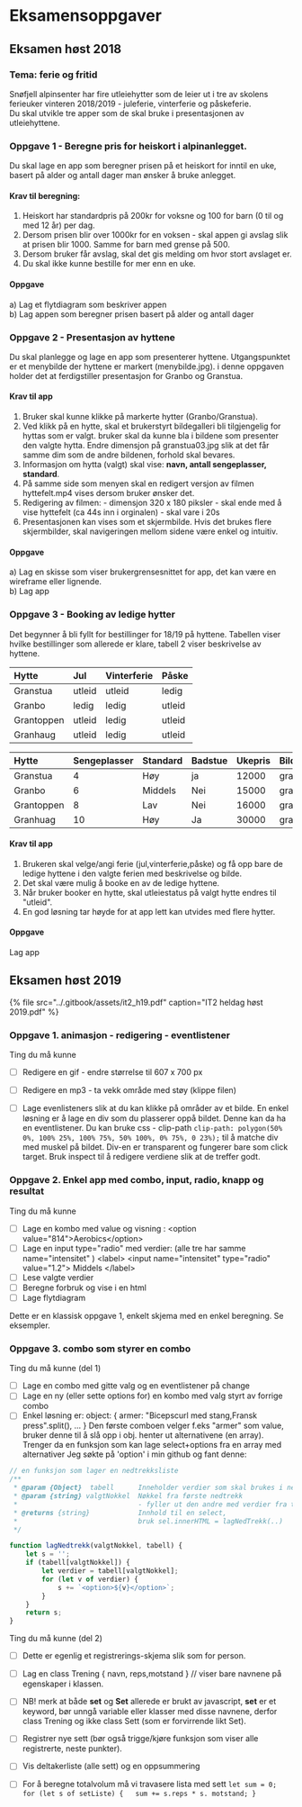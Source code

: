 # Eksamensoppgaver

## Eksamen høst 2018

### Tema: ferie og fritid

Snøfjell alpinsenter har fire utleiehytter som de leier ut i tre av skolens ferieuker vinteren 2018/2019 - juleferie, vinterferie og påskeferie.  
Du skal utvikle tre apper som de skal bruke i presentasjonen av utleiehyttene.

### Oppgave 1  - Beregne pris for heiskort i alpinanlegget.

Du skal lage en app som beregner prisen på et heiskort for inntil en uke, basert på alder og antall dager man ønsker å bruke anlegget.

#### Krav til beregning:

1. Heiskort har standardpris på 200kr for voksne og 100 for barn \(0 til og med 12 år\) per dag.
2. Dersom prisen blir over 1000kr for en voksen - skal appen gi avslag slik at prisen blir 1000. Samme for barn med grense på 500.
3. Dersom bruker får avslag, skal det gis melding om hvor stort avslaget er.
4. Du skal ikke kunne bestille for mer enn en uke.

#### Oppgave

a\) Lag et flytdiagram som beskriver appen  
b\) Lag appen som beregner prisen basert på alder og antall dager

### Oppgave 2 - Presentasjon av hyttene

Du skal planlegge og lage en app som presenterer hyttene. Utgangspunktet er et menybilde der hyttene er markert \(menybilde.jpg\). i denne oppgaven holder det at ferdigstiller presentasjon for Granbo og Granstua.

#### Krav til app

1. Bruker skal kunne klikke på markerte hytter \(Granbo/Granstua\).
2. Ved klikk på en hytte, skal et brukerstyrt bildegalleri bli tilgjengelig for hyttas som er valgt. bruker skal da kunne bla i bildene som presenter den valgte hytta. Endre dimensjon på granstua03.jpg slik at det får samme dim som de andre bildenen, forhold skal bevares.
3. Informasjon om hytta \(valgt\) skal vise: **navn, antall sengeplasser, standard**.
4. På samme side som menyen skal en redigert versjon av filmen hyttefelt.mp4 vises dersom bruker ønsker det.
5. Redigering av filmen: - dimensjon 320 x 180 piksler - skal ende med å vise hyttefelt \(ca 44s inn i orginalen\) - skal vare i 20s
6. Presentasjonen kan vises som et skjermbilde. Hvis det brukes flere skjermbilder, skal navigeringen mellom sidene være enkel og intuitiv.

#### Oppgave

a\) Lag en skisse som viser brukergrensesnittet for app, det kan være en wireframe eller lignende.  
b\) Lag app

### Oppgave 3 - Booking av ledige hytter

Det begynner å bli fyllt for bestillinger for 18/19 på hyttene. Tabellen viser hvilke bestillinger som allerede er klare, tabell 2 viser beskrivelse av hyttene.

| **Hytte** | **Jul** | **Vinterferie** | **Påske** |
| :--- | :--- | :--- | :--- |
| Granstua | utleid | utleid | ledig |
| Granbo | ledig | ledig | utleid |
| Grantoppen | utleid | ledig | utleid |
| Granhaug | utleid | ledig | utleid |

| Hytte | Sengeplasser | Standard | Badstue | Ukepris | Bilde |
| :--- | :--- | :--- | :--- | :--- | :--- |
| Granstua | 4 | Høy | ja | 12000 | granstua.jpg |
| Granbo | 6 | Middels | Nei | 15000 | granbo.jpg |
| Grantoppen | 8 | Lav | Nei | 16000 | grantoppen.jpg |
| Granhuag | 10 | Høy | Ja | 30000 | granhaug.jpg |

#### Krav til app

1. Brukeren skal velge/angi ferie \(jul,vinterferie,påske\) og få opp bare de ledige hyttene i den valgte ferien med beskrivelse og bilde.
2. Det skal være mulig å booke en av de ledige hyttene.
3. Når bruker booker en hytte, skal utleiestatus på valgt hytte endres til "utleid".
4. En god løsning tar høyde for at app lett kan utvides med flere hytter.

#### Oppgave

Lag app

## Eksamen høst 2019

{% file src="../.gitbook/assets/it2\_h19.pdf" caption="IT2 heldag høst 2019.pdf" %}

### Oppgave 1.   animasjon - redigering - eventlistener

Ting du må kunne

* [ ] Redigere en gif - endre størrelse til 607 x 700 px
* [ ] Redigere en mp3 - ta vekk område med støy \(klippe filen\)
* [ ] Lage evenlisteners slik at du kan klikke på områder av et bilde. En enkel løsning er å lage en div som du plasserer oppå bildet. Denne kan da ha en eventlistener. Du kan bruke css - clip-path `clip-path: polygon(50% 0%, 100% 25%, 100% 75%, 50% 100%, 0% 75%, 0 23%);` til å matche div med muskel på bildet. Div-en er transparent og fungerer bare som click target. Bruk inspect til å redigere verdiene slik at de treffer godt.



### Oppgave 2.  Enkel app med combo, input, radio, knapp og resultat

Ting du må kunne

* [ ] Lage en kombo med value og visning : &lt;option value="814"&gt;Aerobics&lt;/option&gt;
* [ ] Lage en input type="radio" med verdier:  \(alle tre har samme name="intensitet" \) &lt;label&gt; &lt;input name="intensitet" type="radio" value="1.2"&gt; Middels &lt;/label&gt;
* [ ] Lese valgte verdier
* [ ] Beregne forbruk og vise i en html
* [ ] Lage flytdiagram

Dette er en klassisk oppgave 1, enkelt skjema med en enkel beregning. Se eksempler.

### Oppgave 3.  combo som styrer en combo

Ting du må kunne \(del 1\)

* [ ] Lage en combo med gitte valg og en eventlistener på change
* [ ] Lage en ny \(eller sette options for\) en kombo med valg styrt av forrige combo
* [ ] Enkel løsning er: object: { armer: "Bicepscurl med stang,Fransk press".split\(\),  ... } Den første comboen velger f.eks "armer" som value, bruker denne til å slå opp i obj. henter ut alternativene \(en  array\). Trenger da en funksjon som kan lage select+options fra en array med alternativer Jeg søkte på 'option' i min github og fant denne:

```javascript
// en funksjon som lager en nedtrekksliste
/**
 * @param {Object}  tabell      Inneholder verdier som skal brukes i nedtrekk
 * @param {string} valgtNokkel  Nøkkel fra første nedtrekk 
 *                              - fyller ut den andre med verdier fra tabell
 * @returns {string}            Innhold til en select, 
 *                              bruk sel.innerHTML = lagNedTrekk(..)
 */

function lagNedtrekk(valgtNokkel, tabell) {
    let s = '';
    if (tabell[valgtNokkel]) {
        let verdier = tabell[valgtNokkel];
        for (let v of verdier) {
            s += `<option>${v}</option>`;
        }
    }
    return s;
}
```

Ting du må kunne \(del 2\)

* [ ] Dette er egenlig et registrerings-skjema slik som for person.
* [ ] Lag en class Trening {  navn, reps,motstand }  // viser bare navnene på egenskaper i klassen.
* [ ] NB! merk at både **set** og **Set** allerede er brukt av javascript, **set** er et keyword, bør unngå variable eller klasser med disse navnene, derfor class Trening og ikke class Sett \(som er forvirrende likt Set\).
* [ ] Registrer nye sett \(bør også trigge/kjøre funksjon som viser alle registrerte, neste punkter\).
* [ ] Vis deltakerliste \(alle sett\) og en oppsummering
* [ ] For å beregne totalvolum må vi travasere lista med sett `let sum = 0; for (let s of setListe) {   sum += s.reps * s. motstand; }`



